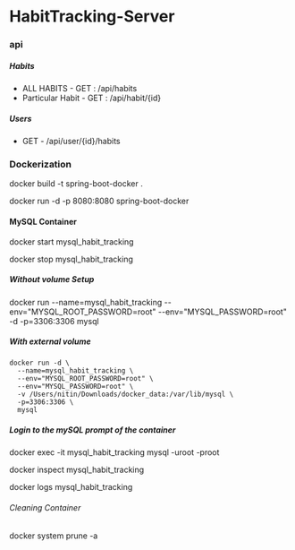 # HabitTracking-Server

### api

##### Habits
* ALL HABITS - GET : /api/habits
* Particular Habit - GET : /api/habit/{id}

##### Users
* GET - /api/user/{id}/habits

### Dockerization
docker build -t spring-boot-docker .

docker run -d -p 8080:8080 spring-boot-docker

#### MySQL Container
docker start mysql_habit_tracking

docker stop mysql_habit_tracking

##### Without volume Setup
docker run --name=mysql_habit_tracking --env="MYSQL_ROOT_PASSWORD=root" --env="MYSQL_PASSWORD=root" -d -p=3306:3306  mysql

##### With external volume
```
docker run -d \
  --name=mysql_habit_tracking \
  --env="MYSQL_ROOT_PASSWORD=root" \
  --env="MYSQL_PASSWORD=root" \
  -v /Users/nitin/Downloads/docker_data:/var/lib/mysql \
  -p=3306:3306 \
  mysql
```
##### Login to the mySQL prompt of the container

docker exec -it mysql_habit_tracking mysql -uroot -proot

docker inspect mysql_habit_tracking

docker logs mysql_habit_tracking

###### Cleaning Container

docker system prune -a
